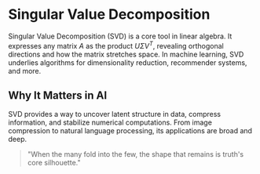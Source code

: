 # Singular Value Decomposition

Singular Value Decomposition (SVD) is a core tool in linear algebra. It expresses any matrix $A$ as the product $U \Sigma V^T$, revealing orthogonal directions and how the matrix stretches space. In machine learning, SVD underlies algorithms for dimensionality reduction, recommender systems, and more.

## Why It Matters in AI

SVD provides a way to uncover latent structure in data, compress information, and stabilize numerical computations. From image compression to natural language processing, its applications are broad and deep.

> "When the many fold into the few, the shape that remains is truth's core silhouette."
